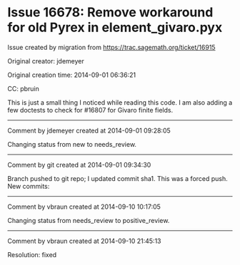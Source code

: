# Issue 16678: Remove workaround for old Pyrex in element_givaro.pyx

Issue created by migration from https://trac.sagemath.org/ticket/16915

Original creator: jdemeyer

Original creation time: 2014-09-01 06:36:21

CC:  pbruin

This is just a small thing I noticed while reading this code. I am also adding a few doctests to check for #16807 for Givaro finite fields.


---

Comment by jdemeyer created at 2014-09-01 09:28:05

Changing status from new to needs_review.


---

Comment by git created at 2014-09-01 09:34:30

Branch pushed to git repo; I updated commit sha1. This was a forced push. New commits:


---

Comment by vbraun created at 2014-09-10 10:17:05

Changing status from needs_review to positive_review.


---

Comment by vbraun created at 2014-09-10 21:45:13

Resolution: fixed
